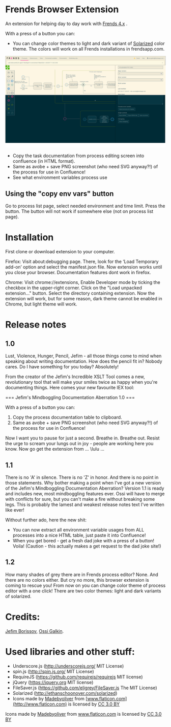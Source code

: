 # Frends Browser Extension

An extension for helping day to day work with [Frends 4.x](https://frends.com) . 


With a press of a button you can:

* You can change color themes to light and dark variant of [Solarized](http://ethanschoonover.com/solarized) color theme. The colors will work on all Frends installations in frendsapp.com.

![Image of different colors](https://github.com/CommunityHiQ/FrendsBrowserExtension/raw/master/img/SolarizedFrends001.png)

* Copy the task documentation from process editing screen into confluence (in HTML format).
* Same as avobe + save PNG screenshot (who need SVG anyway?!) of the process for use in Confluence!
* See what environment variables process use

## Using the "copy env vars" button

Go to process list page, select needed environment and time limit. Press the button. The button will not work if somewhere else (not on process list page).

# Installation

First clone or download extension to your computer.

Firefox: Visit about:debugging page. There, look for the ‘Load Temporary add-on’ option and select the manifest.json file. Now extension works until you close your browser. Documentation features dont work in firefox.

Chrome: Visit chrome://extensions, Enable Developer mode by ticking the checkbox in the upper-right corner. Click on the "Load unpacked extension..." button. Select the directory containing extension. Now the extension will work, but for some reason, dark theme cannot be enabled in Chrome, but light theme will work.

# Release notes

## 1.0

Lust, Violence, Hunger, Pencil, Jefim - all those things come to mind when speaking about writing documentation. How does the pencil fit in? Nobody cares. Do I have something for you today? Absolutely!

From the creator of the Jefim's Incredible XSLT Tool comes a new, revolutionary tool that will make your smiles twice as happy when you're documenting things. Here comes your new favourite IEX tool:

 === Jefim's Mindboggling Documentation Aberration 1.0 ===

With a press of a button you can:
1. Copy the process documentation table to clipboard.
2. Same as avobe + save PNG screenshot (who need SVG anyway?!) of the process for use in Confluence!

Now I want you to pause for just a second. Breathe in. Breathe out. Resist the urge to scream your lungs out in joy - people are working here you know. Now go get the extension from  ... \\lulu ...


## 1.1

There is no 'A' in silence. There is no 'Z' in honor. And there is no point in those statements. Why bother making a point when I've got a new version of the Jefim's Mindboggling Documentation Aberration? Version 1.1 is ready and includes new, most mindboggling features ever. Ossi will have to merge with conflicts for sure, but you can't make a fire without breaking some legs. This is probably the lamest and weakest release notes text I've written like ever!

Without further ado, here the new shit:
- You can now extract all environment variable usages from ALL processes into a nice HTML table, just paste it into Confluence!
- When you get bored - get a fresh dad joke with a press of a button! Voila! (Caution - this actually makes a get request to the dad joke site!)

## 1.2 

How many shades of grey there are in Frends process editor? None. And there are no colors either. But cry no more, this browser extension is coming to rescue you! From now on you can change color theme of process editor with a one click! There are two color themes: light and dark variants of solarized.

# Credits:

[Jefim Borissov](https://github.com/jefim), [Ossi Galkin](https://github.com/OssiGalkin).

# Used libraries and other stuff: 

* Underscore.js (http://underscorejs.org/ MIT License)
* spin.js (http://spin.js.org/ MIT License)
* RequireJS (https://github.com/requirejs/requirejs MIT license)
* jQuery (https://jquery.org MIT license)
* FileSaver.js (https://github.com/eligrey/FileSaver.js The MIT License)
* Solarized (http://ethanschoonover.com/solarized)
* Icons made by [Madebyoliver](http://www.flaticon.com/authors/madebyoliver) from [www.flaticon.com](http://www.flaticon.com) is licensed by [CC 3.0 BY](http://creativecommons.org/licenses/by/3.0/)

<div>Icons made by <a href="http://www.flaticon.com/authors/madebyoliver" title="Madebyoliver">Madebyoliver</a> from <a href="http://www.flaticon.com" title="Flaticon">www.flaticon.com</a> is licensed by <a href="http://creativecommons.org/licenses/by/3.0/" title="Creative Commons BY 3.0" target="_blank">CC 3.0 BY</a></div>